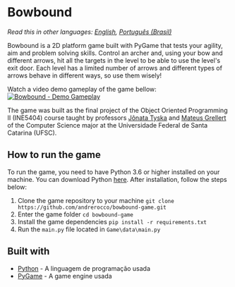 # Bowbound

_Read this in other languages: [English](./README.md), [Português (Brasil)](./README.pt-BR.md)_

Bowbound is a 2D platform game built with PyGame that tests your agility, aim and problem solving skills. Control an archer and, using your bow and different arrows, hit all the targets in the level to be able to use the level's exit door. Each level has a limited number of arrows and different types of arrows behave in different ways, so use them wisely!

Watch a video demo gameplay of the game bellow:
[![Bowbound - Demo Gameplay](https://i.ibb.co/4NmXSgG/maxresdefault.jpg)](https://www.youtube.com/watch?v=VmcU-zHWFkY "Bowbound - Demo Gameplay")

The game was built as the final project of the Object Oriented Programming II (INE5404) course taught by professors [Jônata Tyska](https://www.linkedin.com/in/jonata-tyska-phd/) and [Mateus Grellert](https://www.linkedin.com/in/mateus-grellert-29503356/) of the Computer Science major at the Universidade Federal de Santa Catarina (UFSC).

## How to run the game

To run the game, you need to have Python 3.6 or higher installed on your machine. You can download Python [here](https://www.python.org/downloads/). After installation, follow the steps below:

1. Clone the game repository to your machine `git clone https://github.com/andrerocco/bowbound-game.git`
2. Enter the game folder `cd bowbound-game`
3. Install the game dependencies `pip install -r requirements.txt`
4. Run the `main.py` file located in `Game\data\main.py`

## Built with

- [Python](https://www.python.org/) - A linguagem de programação usada
- [PyGame](https://www.pygame.org/news) - A game engine usada
